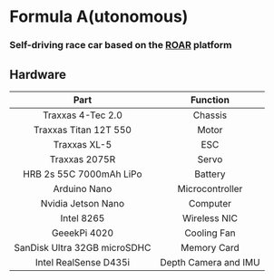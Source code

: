 # Formula A(utonomous)
### Self-driving race car based on the [ROAR](https://vivecenter.berkeley.edu/research1/roar/) platform

## Hardware
| Part                         | Function             |
| :--------------------------: | :------------------: |
| Traxxas 4-Tec 2.0            | Chassis              |
| Traxxas Titan 12T 550        | Motor                |
| Traxxas XL-5                 | ESC                  |
| Traxxas 2075R                | Servo                |
| HRB 2s 55C 7000mAh LiPo      | Battery              |
| Arduino Nano                 | Microcontroller      |
| Nvidia Jetson Nano           | Computer             |
| Intel 8265                   | Wireless NIC         |
| GeeekPi 4020                 | Cooling Fan          |
| SanDisk Ultra 32GB microSDHC | Memory Card          |
| Intel RealSense D435i        | Depth Camera and IMU |
